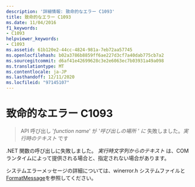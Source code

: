 ```yaml
---
description: '詳細情報: 致命的なエラー C1093'
title: 致命的なエラー C1093
ms.date: 11/04/2016
f1_keywords:
- C1093
helpviewer_keywords:
- C1093
ms.assetid: 61b120e2-44cc-4824-981a-7eb72aa57745
ms.openlocfilehash: b02a3786b8859ff6ae227d3cf7a40dab775cb7a2
ms.sourcegitcommit: d6af41e42699628c3e2e6063ec7b03931a49a098
ms.translationtype: MT
ms.contentlocale: ja-JP
ms.lasthandoff: 12/11/2020
ms.locfileid: "97145107"
---
```

# <a name="fatal-error-c1093"></a>致命的なエラー C1093

> API 呼び出し '*function name*' が '*呼び出しの場所 ' に* 失敗しました。*実行時のテキスト* です

.NET 関数の呼び出しに失敗しました。 *実行時文字列からのテキスト* は、COM ランタイムによって提供される場合と、指定されない場合があります。

システムエラーメッセージの詳細については、winerror.h システムファイルと [FormatMessage](/windows/win32/api/winbase/nf-winbase-formatmessage)を参照してください。
